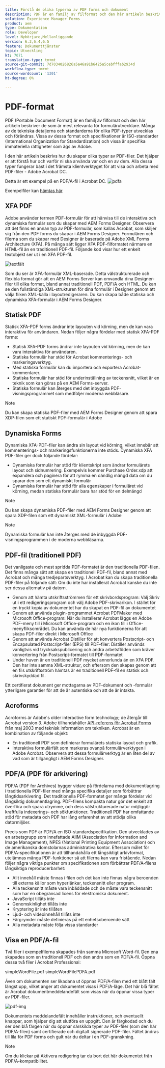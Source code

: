 ```yaml
---
title: Förstå de olika typerna av PDF forms och dokument
description: PDF är en familj av filformat och den här artikeln beskriver de typer av PDF-filer som är viktiga och relevanta för formulärutvecklare.
solution: Experience Manager Forms
product: aem
type: Dokumentation
role: Developer
level: Nybörjare,Mellanliggande
version: 6.3,6.4,6.5
feature: Dokumenttjänster
topic: Utveckling
kt: 7071
translation-type: tm+mt
source-git-commit: 7d7034026826a5a46a91b6425a5cebfffab2934d
workflow-type: tm+mt
source-wordcount: '1301'
ht-degree: 0%

---
```



# PDF-format

PDF (Portable Document Format) är en familj av filformat och den här artikeln beskriver de som är mest relevanta för formulärutvecklare. Många av de tekniska detaljerna och standarderna för olika PDF-typer utvecklas och förändras. Vissa av dessa format och specifikationer är ISO-standarder (International Organization for Standardization) och vissa är specifika immateriella rättigheter som ägs av Adobe.

I den här artikeln beskrivs hur du skapar olika typer av PDF-filer. Det hjälper er att förstå hur och varför ni ska använda var och en av dem. Alla dessa typer fungerar bäst i det främsta klientverktyget för att visa och arbeta med PDF-filer - Adobe Acrobat DC.

Detta är ett exempel på en PDF/A-fil i Acrobat DC.
![pdfa](assets/pdfa-file-in-acrobat.png)

Exempelfiler kan [hämtas här](assets/pdf-file-types.zip)

## XFA PDF

Adobe använder termen PDF-formulär för att hänvisa till de interaktiva och dynamiska formulär som du skapar med AEM Forms Designer. Observera att det finns en annan typ av PDF-formulär, som kallas Acrobat, som skiljer sig från den PDF forms du skapar i AEM Forms Designer. Formulären och filerna som du skapar med Designer är baserade på Adobe XML Forms Architecture (XFA). På många sätt ligger XFA PDF-filformatet närmare en HTML-fil än en traditionell PDF-fil. Följande kod visar hur ett enkelt textobjekt ser ut i en XFA PDF-fil.

![textfält](assets/text-field.JPG)

Som du ser är XFA-formulär XML-baserade. Detta välstrukturerade och flexibla format gör att en AEM Forms Server kan omvandla dina Designer-filer till olika format, bland annat traditionell PDF, PDF/A och HTML. Du kan se den fullständiga XML-strukturen för dina formulär i Designer genom att välja fliken XML-källa i layoutredigeraren. Du kan skapa både statiska och dynamiska XFA-formulär i AEM Forms Designer.

## Statisk PDF

Statisk XFA-PDF forms ändrar inte layouten vid körning, men de kan vara interaktiva för användaren. Nedan följer några fördelar med statisk XFA-PDF forms:

* Statisk XFA-PDF forms ändrar inte layouten vid körning, men de kan vara interaktiva för användaren.
* Statiska formulär har stöd för Acrobat kommenterings- och markeringsverktyg.
* Med statiska formulär kan du importera och exportera Acrobat-kommentarer.
* Statiska formulär har stöd för underinställning av teckensnitt, vilket är en teknik som kan göras på en AEM Forms-server.
* Statiska formulär kan återges med det inbyggda PDF-visningsprogrammet som medföljer moderna webbläsare.

>[!NOTE]
> Du kan skapa statiska PDF-filer med AEM Forms Designer genom att spara XDP-filen som ett statiskt PDF-formulär i Adobe

## Dynamiska Forms

Dynamiska XFA-PDF-filer kan ändra sin layout vid körning, vilket innebär att kommenterings- och markeringsfunktionerna inte stöds. Dynamiska XFA PDF-filer ger dock följande fördelar:

* Dynamiska formulär har stöd för klientskript som ändrar formulärets layout och sidnumrering. Exempelvis kommer Purchase Order.xdp att expandera och paginera för att rymma en oändlig mängd data om du sparar den som ett dynamiskt formulär
* Dynamiska formulär har stöd för alla egenskaper i formuläret vid körning, medan statiska formulär bara har stöd för en delmängd


>[!NOTE]
> Du kan skapa dynamiska PDF-filer med AEM Forms Designer genom att spara XDP-filen som ett dynamiskt XML-formulär i Adobe

>[!NOTE]
> Dynamiska formulär kan inte återges med de inbyggda PDF-visningsprogrammen i de moderna webbläsarna.


## PDF-fil (traditionell PDF)

Det vanligaste och mest spridda PDF-formatet är den traditionella PDF-filen. Det finns många sätt att skapa en traditionell PDF-fil, bland annat med Acrobat och många tredjepartsverktyg. I Acrobat kan du skapa traditionella PDF-filer på följande sätt: Om du inte har installerat Acrobat kanske du inte ser dessa alternativ på datorn.

* Genom att hämta utskriftsströmmen för ett skrivbordsprogram: Välj Skriv ut i ett redigeringsprogram och välj Adobe PDF-skrivarikon. I stället för en tryckt kopia av dokumentet har du skapat en PDF-fil av dokumentet
* Genom att använda plugin-programmet Acrobat PDFMaker med Microsoft Office-program: När du installerar Acrobat läggs en Adobe PDF-meny till i Microsoft Office-program och en ikon till i Office-menyfliksområdet. Du kan använda de här nya funktionerna för att skapa PDF-filer direkt i Microsoft Office
* Genom att använda Acrobat Distiller för att konvertera Postscript- och Encapsulated Postscript-filer (EPS) till PDF-filer: Distiller används vanligtvis vid trycksakspublicering och andra arbetsflöden som kräver konvertering från Postscript-formatet till PDF-formatet
* Under huven är en traditionell PDF mycket annorlunda än en XFA PDF. Den har inte samma XML-struktur, och eftersom den skapas genom att en fils utskriftsström hämtas är en traditionell PDF-fil en statisk och skrivskyddad fil.

Ett certifierat dokument ger mottagarna av PDF-dokument och -formulär ytterligare garantier för att de är autentiska och att de är intakta.

## Acroforms

Acroforms är Adobe&#39;s older interactive form technology; de återgår till Acrobat version 3. Adobe tillhandahåller [API-referens för Acrobat Forms](assets/FormsAPIReference.pdf) från maj 2003 med teknisk information om tekniken. Acrobat är en kombination av
följande objekt:

* En traditionell PDF som definierar formulärets statiska layout och grafik.
* Interaktiva formulärfält som markeras ovanpå formulärverktygen i Adobe Acrobat. Observera att dessa formulärverktyg är en liten del av vad som är tillgängligt i AEM Forms Designer.

## PDF/A (PDF för arkivering)

PDF/A (PDF for Archives) bygger vidare på fördelarna med dokumentlagring i traditionella PDF-filer med många specifika detaljer som förbättrar långtidsarkivering. Det traditionella PDF-formatet ger många fördelar vid långsiktig dokumentlagring. PDF-filens kompakta natur gör det enkelt att överföra och spara utrymme, och dess välstrukturerade natur möjliggör kraftfulla indexerings- och sökfunktioner. Traditionell PDF har omfattande stöd för metadata och PDF har lång erfarenhet av att stödja olika datormiljöer.

Precis som PDF är PDF/A en ISO-standardspecifikation. Den utvecklades av en arbetsgrupp som innefattade AIIM (Association for Information and Image Management), NPES (National Printing Equipment Association) och de amerikanska domstolarnas administrativa kontor. Eftersom målet för PDF/A-specifikationen är att tillhandahålla ett långsiktigt arkivformat, utelämnas många PDF-funktioner så att filerna kan vara fristående. Nedan följer några viktiga punkter om specifikationen som förbättrar PDF/A-filens långsiktiga reproducerbarhet:

* Allt innehåll måste finnas i filen och det kan inte finnas några beroenden till externa källor som hyperlänkar, teckensnitt eller program.
* Alla teckensnitt måste vara inbäddade och de måste vara teckensnitt som har en obegränsad licens för elektroniska dokument.
* JavaScript tillåts inte
* Genomskinlighet tillåts inte
* Kryptering är inte tillåten
* Ljud- och videoinnehåll tillåts inte
* Färgrymder måste definieras på ett enhetsoberoende sätt
* Alla metadata måste följa vissa standarder

## Visa en PDF/A-fil

Två filer i exempelfilerna skapades från samma Microsoft Word-fil. Den ena skapades som en traditionell PDF och den andra som en PDF/A-fil. Öppna dessa två filer i Acrobat Professional:

simpleWordFile.pdf
simpleWordFilePDFA.pdf

Även om dokumenten ser likadana ut öppnas PDF/A-filen med ett blått fält längst upp, vilket anger att dokumentet visas i PDF/A-läge. Det här blå fältet är Acrobat dokumentmeddelandefält som visas när du öppnar vissa typer av PDF-filer.

![pdf-img](assets/pdfa-message.png)

Dokumentets meddelandefält innehåller instruktioner, och eventuellt knappar, som hjälper dig att slutföra en uppgift. Den är färgkodad och du ser den blå färgen när du öppnar särskilda typer av PDF-filer (som den här PDF/A-filen) samt certifierade och digitalt signerade PDF-filer. Fältet ändras till lila för PDF forms och gult när du deltar i en PDF-granskning.

>[!NOTE]
> Om du klickar på Aktivera redigering tar du bort det här dokumentet från PDF/A-kompatibilitet.




